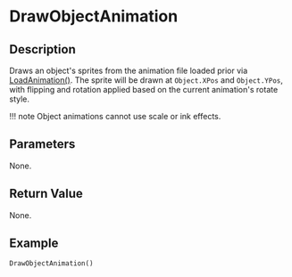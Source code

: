 # DrawObjectAnimation

## Description
Draws an object's sprites from the animation file loaded prior via [LoadAnimation()](LoadAnimation.md). The sprite will be drawn at `Object.XPos` and `Object.YPos`, with flipping and rotation applied based on the current animation's rotate style.

!!! note
    Object animations cannot use scale or ink effects.

## Parameters
None.

## Return Value
None.

## Example
```
DrawObjectAnimation()
```